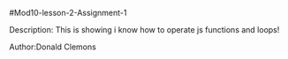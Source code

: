 #Mod10-lesson-2-Assignment-1

Description: This is showing i know how to operate js functions and loops!

Author:Donald Clemons
